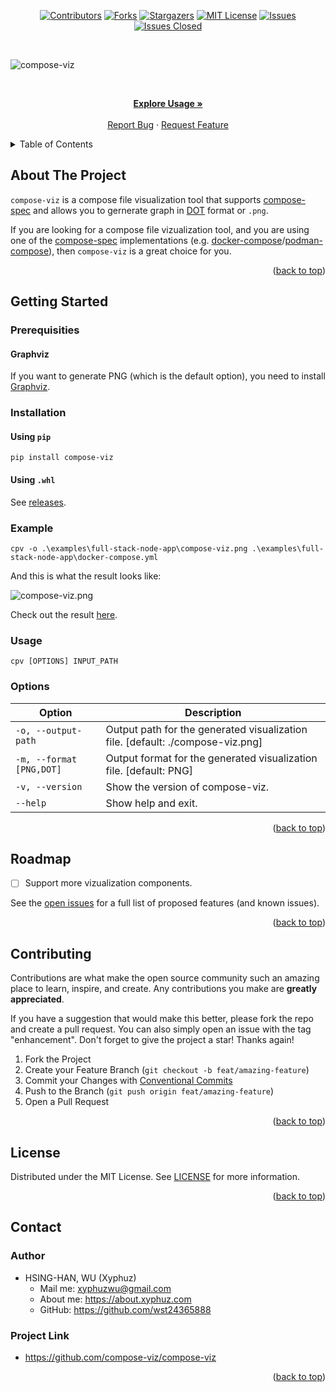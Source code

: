 <div id="top"></div>

<!-- PROJECT SHIELDS -->

[<div align="center"> ![Contributors][contributors-shield]][contributors-url]
[![Forks][forks-shield]][forks-url]
[![Stargazers][stars-shield]][stars-url]
[![MIT License][license-shield]][license-url]
[![Issues][issues-shield]][issues-url]
[![Issues Closed][issues-closed-shield]</div>][issues-closed-url]

<br />

<!-- PROJECT LOGO -->

![compose-viz](https://socialify.git.ci/compose-viz/compose-viz/image?description=1&font=KoHo&name=1&owner=1&pattern=Circuit%20Board&theme=Light)

<br />
<div align="center">
<p align="center">
    <a href="https://github.com/compose-viz/compose-viz#usage"><strong>Explore Usage »</strong></a>
    <br />
    <br />
    <a href="https://github.com/compose-viz/compose-viz/issues">Report Bug</a>
    ·
    <a href="https://github.com/compose-viz/compose-viz/issues">Request Feature</a>
  </p>
</div>

<!-- TABLE OF CONTENTS -->

<details>
  <summary>Table of Contents</summary>
  <ol>
    <li>
      <a href="#about-the-project">About The Project</a>
    </li>
    <li>
      <a href="#getting-started">Getting Started</a>
      <ul>
        <li><a href="#prerequisities">Prerequisities</a></li>
        <li><a href="#installation">Installation</a></li>
        <li><a href="#example">Example</a></li>
        <li><a href="#usage">Usage</a></li>
        <li><a href="#options">Options</a></li>
      </ul>
    </li>
    <li><a href="#roadmap">Roadmap</a></li>
    <li><a href="#contributing">Contributing</a></li>
    <li><a href="#license">License</a></li>
    <li><a href="#contact">Contact</a></li>
  </ol>
</details>

<!-- ABOUT THE PROJECT -->

## About The Project

`compose-viz` is a compose file visualization tool that supports [compose-spec](https://github.com/compose-spec/compose-spec/blob/master/spec.md) and allows you to gernerate graph in [DOT](https://graphviz.org/doc/info/lang.html) format or `.png`.

If you are looking for a compose file vizualization tool, and you are using one of the [compose-spec](https://github.com/compose-spec/compose-spec/blob/master/spec.md) implementations (e.g. [docker-compose](https://github.com/docker/compose)/[podman-compose](https://github.com/containers/podman-compose)), then `compose-viz` is a great choice for you. 

<p align="right">(<a href="#top">back to top</a>)</p>

<!-- GETTING STARTED -->

## Getting Started

### Prerequisities

#### Graphviz

If you want to generate PNG (which is the default option), you need to install [Graphviz](https://graphviz.org/download/).

### Installation

#### Using `pip`

`pip install compose-viz`

#### Using `.whl`

See [releases](https://github.com/compose-viz/compose-viz/releases).

### Example

`cpv -o .\examples\full-stack-node-app\compose-viz.png .\examples\full-stack-node-app\docker-compose.yml`

And this is what the result looks like:

![compose-viz.png](https://github.com/compose-viz/compose-viz/blob/main/examples/full-stack-node-app/compose-viz.png)

Check out the result [here](https://github.com/compose-viz/compose-viz/blob/main/examples/full-stack-node-app/compose-viz.png).

### Usage

`cpv [OPTIONS] INPUT_PATH`

### Options

| Option                   | Description                                                                    |
| ------------------------ | ------------------------------------------------------------------------------ |
| `-o, --output-path`      | Output path for the generated visualization file. [default: ./compose-viz.png] |
| `-m, --format [PNG,DOT]` | Output format for the generated visualization file. [default: PNG]             |
| `-v, --version`          | Show the version of compose-viz.                                               |
| `--help`                 | Show help and exit.                                                            |

<p align="right">(<a href="#top">back to top</a>)</p>

<!-- ROADMAP -->

## Roadmap

- [ ] Support more vizualization components.

See the [open issues](https://github.com/compose-viz/compose-viz/issues)
for a full list of proposed features (and known issues).

<p align="right">(<a href="#top">back to top</a>)</p>

<!-- CONTRIBUTING -->

## Contributing

Contributions are what make the open source community such an amazing place to
learn, inspire, and create. Any contributions you make are **greatly
appreciated**.

If you have a suggestion that would make this better, please fork the repo and
create a pull request. You can also simply open an issue with the tag
"enhancement". Don't forget to give the project a star! Thanks again!

1. Fork the Project
2. Create your Feature Branch (`git checkout -b feat/amazing-feature`)
3. Commit your Changes with
   [Conventional Commits](https://www.conventionalcommits.org/en/v1.0.0/)
4. Push to the Branch (`git push origin feat/amazing-feature`)
5. Open a Pull Request

<p align="right">(<a href="#top">back to top</a>)</p>

<!-- LICENSE -->

## License

Distributed under the MIT License. See
[LICENSE](https://github.com/compose-viz/compose-viz/blob/main/LICENSE)
for more information.

<p align="right">(<a href="#top">back to top</a>)</p>

<!-- CONTACT -->

## Contact

### Author

- HSING-HAN, WU (Xyphuz)
  - Mail me: xyphuzwu@gmail.com
  - About me: <https://about.xyphuz.com>
  - GitHub: <https://github.com/wst24365888>

### Project Link

- <https://github.com/compose-viz/compose-viz>

<p align="right">(<a href="#top">back to top</a>)</p>

[contributors-shield]: https://img.shields.io/github/contributors/compose-viz/compose-viz.svg?style=for-the-badge
[contributors-url]: https://github.com/compose-viz/compose-viz/graphs/contributors
[forks-shield]: https://img.shields.io/github/forks/compose-viz/compose-viz.svg?style=for-the-badge
[forks-url]: https://github.com/compose-viz/compose-viz/network/members
[stars-shield]: https://img.shields.io/github/stars/compose-viz/compose-viz.svg?style=for-the-badge
[stars-url]: https://github.com/compose-viz/compose-viz/stargazers
[issues-shield]: https://img.shields.io/github/issues/compose-viz/compose-viz.svg?style=for-the-badge
[issues-url]: https://github.com/compose-viz/compose-viz/issues
[issues-closed-shield]: https://img.shields.io/github/issues-closed/compose-viz/compose-viz.svg?style=for-the-badge
[issues-closed-url]: https://github.com/compose-viz/compose-viz/issues?q=is%3Aissue+is%3Aclosed
[license-shield]: https://img.shields.io/github/license/compose-viz/compose-viz.svg?style=for-the-badge
[license-url]: https://github.com/compose-viz/compose-viz/blob/main/LICENSE
